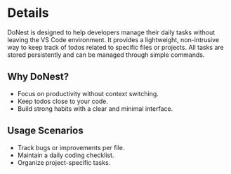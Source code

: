 # Details

DoNest is designed to help developers manage their daily tasks without leaving the VS Code environment. It provides a lightweight, non-intrusive way to keep track of todos related to specific files or projects. All tasks are stored persistently and can be managed through simple commands.

## Why DoNest?

- Focus on productivity without context switching.
- Keep todos close to your code.
- Build strong habits with a clear and minimal interface.

## Usage Scenarios

- Track bugs or improvements per file.
- Maintain a daily coding checklist.
- Organize project-specific tasks.
